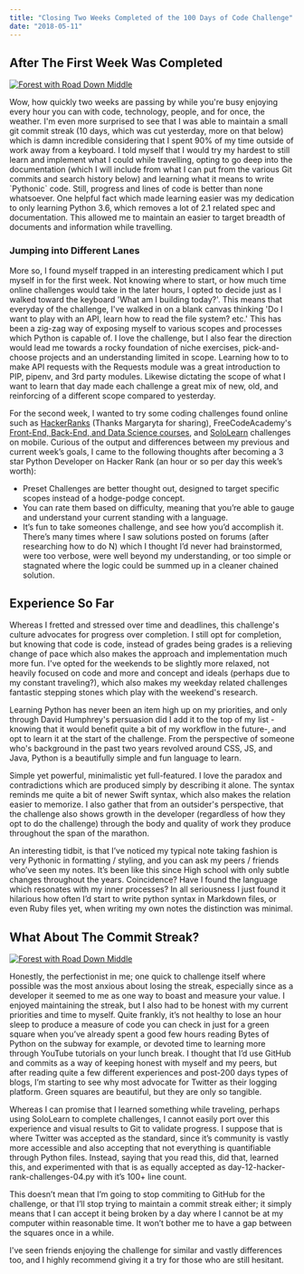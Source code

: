 ```yaml
---
title: "Closing Two Weeks Completed of the 100 Days of Code Challenge"
date: "2018-05-11"
---
```


## After The First Week Was Completed

[![Forest with Road Down Middle](https://images.unsplash.com/photo-1503449957946-d06ac01cf711?ixlib=rb-0.3.5&ixid=eyJhcHBfaWQiOjI0MX0&s=8a0d06a5d935e17dc1e00b0c09a4388a&dpr=1&auto=format&fit=crop&w=1000&q=80&cs=tinysrgb)](https://unsplash.com/@willsudds)

Wow, how quickly two weeks are passing by while you're busy enjoying every hour you can with code, technology, people, and for once, the weather. I'm even more surprised to see that I was able to maintain a small git commit streak (10 days, which was cut yesterday, more on that below) which is damn incredible considering that I spent 90% of my time outside of work away from a keyboard. I told myself that I would try my hardest to still learn and implement what I could while travelling, opting to go deep into the documentation (which I will include from what I can put from the various Git commits and search history below) and learning what it means to write \`Pythonic\` code. Still, progress and lines of code is better than none whatsoever. One helpful fact which made learning easier was my dedication to only learning Python 3.6, which removes a lot of 2.1 related spec and documentation. This allowed me to maintain an easier to target breadth of documents and information while travelling.

### Jumping into Different Lanes

More so, I found myself trapped in an interesting predicament which I put myself in for the first week. Not knowing where to start, or how much time online challenges would take in the later hours, I opted to decide just as I walked toward the keyboard 'What am I building today?'. This means that everyday of the challenge, I've walked in on a blank canvas thinking 'Do I want to play with an API, learn how to read the file system? etc.' This has been a zig-zag way of exposing myself to various scopes and processes which Python is capable of. I love the challenge, but I also fear the direction would lead me towards a rocky foundation of niche exercises, pick-and-choose projects and an understanding limited in scope. Learning how to to make API requests with the Requests module was a great introduction to PIP, pipenv, and 3rd party modules. Likewise dictating the scope of what I want to learn that day made each challenge a great mix of new, old, and reinforcing of a different scope compared to yesterday.

For the second week, I wanted to try some coding challenges found online such as [HackerRanks](https://www.hackerrank.com/ray_m_gervais1) (Thanks Margaryta for sharing), FreeCodeAcademy's [Front-End, Back-End, and Data Science courses](https://www.freecodecamp.org/map#collapseFront-End-Development-Certification), and [SoloLearn](https://www.sololearn.com/) challenges on mobile. Curious of the output and differences between my previous and current week’s goals, I came to the following thoughts after becoming a 3 star Python Developer on Hacker Rank (an hour or so per day this week’s worth):

- Preset Challenges are better thought out, designed to target specific scopes instead of a hodge-podge concept.
- You can rate them based on difficulty, meaning that you’re able to gauge and understand your current standing with a language.
- It’s fun to take someones challenge, and see how you’d accomplish it. There’s many times where I saw solutions posted on forums (after researching how to do N) which I thought I’d never had brainstormed, were too verbose, were well beyond my understanding, or too simple or stagnated where the logic could be summed up in a cleaner chained solution.

## Experience So Far

Whereas I fretted and stressed over time and deadlines, this challenge's culture advocates for progress over completion. I still opt for completion, but knowing that code is code, instead of grades being grades is a relieving change of pace which also makes the approach and implementation much more fun. I've opted for the weekends to be slightly more relaxed, not heavily focused on code and more and concept and ideals (perhaps due to my constant traveling?), which also makes my weekday related challenges fantastic stepping stones which play with the weekend's research.

Learning Python has never been an item high up on my priorities, and only through David Humphrey's persuasion did I add it to the top of my list -knowing that it would benefit quite a bit of my workflow in the future-, and opt to learn it at the start of the challenge. From the perspective of someone who's background in the past two years revolved around CSS, JS, and Java, Python is a beautifully simple and fun language to learn.

Simple yet powerful, minimalistic yet full-featured. I love the paradox and contradictions which are produced simply by describing it alone. The syntax reminds me quite a bit of newer Swift syntax, which also makes the relation easier to memorize. I also gather that from an outsider's perspective, that the challenge also shows growth in the developer (regardless of how they opt to do the challenge) through the body and quality of work they produce throughout the span of the marathon.

An interesting tidbit, is that I’ve noticed my typical note taking fashion is very Pythonic in formatting / styling, and you can ask my peers / friends who’ve seen my notes. It’s been like this since High school with only subtle changes throughout the years. Coincidence? Have I found the language which resonates with my inner processes? In all seriousness I just found it hilarious how often I’d start to write python syntax in Markdown files, or even Ruby files yet, when writing my own notes the distinction was minimal.

## What About The Commit Streak?

[![Forest with Road Down Middle](https://images.unsplash.com/photo-1497015289639-54688650d173?ixlib=rb-0.3.5&ixid=eyJhcHBfaWQiOjEyMDd9&s=2a0e1863164e47ace35f8fa16daab991&dpr=1&auto=format&fit=crop&w=1000&q=80&cs=tinysrgb)](https://unsplash.com/@sammcghee)

Honestly, the perfectionist in me; one quick to challenge itself where possible was the most anxious about losing the streak, especially since as a developer it seemed to me as one way to boast and measure your value. I enjoyed maintaining the streak, but I also had to be honest with my current priorities and time to myself. Quite frankly, it’s not healthy to lose an hour sleep to produce a measure of code you can check in just for a green square when you’ve already spent a good few hours reading Bytes of Python on the subway for example, or devoted time to learning more through YouTube tutorials on your lunch break. I thought that I’d use GitHub and commits as a way of keeping honest with myself and my peers, but after reading quite a few different experiences and post-200 days types of blogs, I’m starting to see why most advocate for Twitter as their logging platform. Green squares are beautiful, but they are only so tangible.

Whereas I can promise that I learned something while traveling, perhaps using SoloLearn to complete challenges, I cannot easily port over this experience and visual results to Git to validate progress. I suppose that is where Twitter was accepted as the standard, since it’s community is vastly more accessible and also accepting that not everything is quantifiable through Python files. Instead, saying that you read this, did that, learned this, and experimented with that is as equally accepted as day-12-hacker-rank-challenges-04.py with it’s 100+ line count.

This doesn’t mean that I’m going to stop commiting to GitHub for the challenge, or that I’ll stop trying to maintain a commit streak either; it simply means that I can accept it being broken by a day where I cannot be at my computer within reasonable time. It won’t bother me to have a gap between the squares once in a while.

I've seen friends enjoying the challenge for similar and vastly differences too, and I highly recommend giving it a try for those who are still hesitant.
